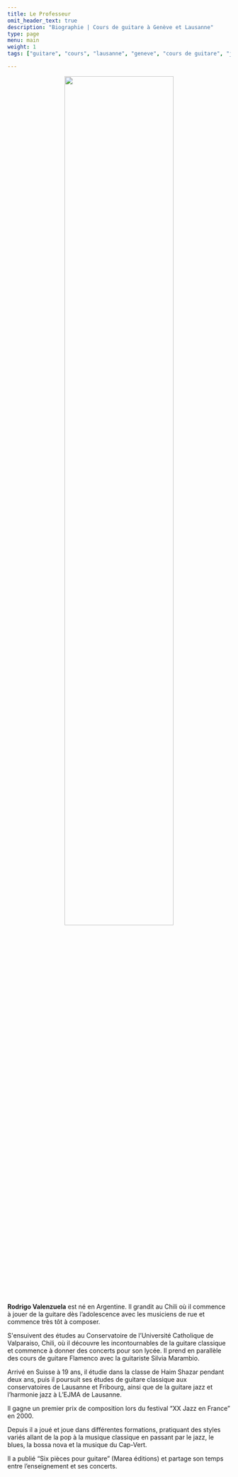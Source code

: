 ```yaml
---
title: Le Professeur
omit_header_text: true
description: "Biographie | Cours de guitare à Genève et Lausanne"
type: page
menu: main
weight: 1
tags: ["guitare", "cours", "lausanne", "geneve", "cours de guitare", "jazz", "bossa nova", "guitare classique", "guitare jazz", "harmonie", "improvisation", "solfège"]

---
```


<center>
<img src="../images/rv10.jpg" width="70%">
</center>

<br/>

**Rodrigo Valenzuela** est né en Argentine. Il grandit au Chili où il commence à jouer de la guitare dès l’adolescence avec les musiciens de rue et commence très tôt à composer. 

S'ensuivent des études au Conservatoire de l’Université Catholique de Valparaiso, Chili, où il découvre les incontournables de la guitare classique et commence à donner des concerts pour son lycée. Il prend en parallèle des cours de guitare Flamenco avec la guitariste Silvia Marambio.

Arrivé en Suisse à 19 ans, il étudie dans la classe de Haim Shazar pendant deux ans, puis il poursuit ses études de guitare classique aux conservatoires de Lausanne et Fribourg, ainsi que de la guitare jazz et l’harmonie jazz à L’EJMA de Lausanne.

 Il gagne un premier prix de composition lors du festival “XX Jazz en France” en 2000.

Depuis il a joué et joue dans différentes formations, pratiquant des styles variés allant de la pop à la musique classique en passant par le jazz, le blues, la bossa nova et la musique du Cap-Vert.

 Il a publié “Six pièces pour guitare” (Marea éditions) et partage son temps entre l’enseignement et ses concerts.
